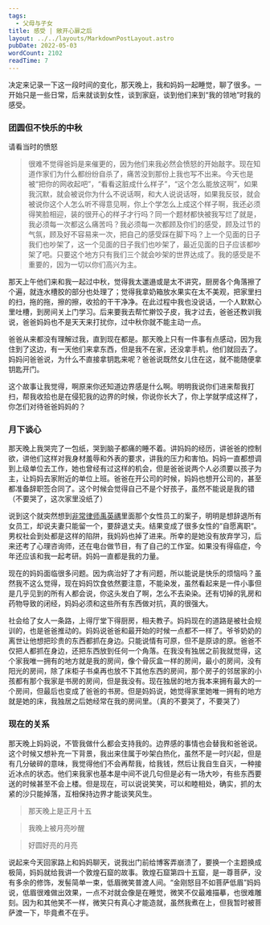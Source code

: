 ```yaml
---
tags:
  - 父母与子女
title: 感受 | 敞开心扉之后
layout: ../../layouts/MarkdownPostLayout.astro
pubDate: 2022-05-03
wordCount: 2102
readTime: 7
---
```

决定来记录一下这一段时间的变化，那天晚上，我和妈妈一起睡觉，聊了很多。一开始只是一些日常，后来就谈到女性，谈到家庭，谈到他们来到“我的领地”时我的感受。

### 团圆但不快乐的中秋

请看当时的愤怒
> 很难不觉得爸妈是来催更的，因为他们来我必然会愤怒的开始敲字。现在知道作家们为什么都纷纷自杀了，痛苦没到那份上我也写不出来。今天也是被“把你的网收起吧”，“看看这脏成什么样子”，“这个怎么能放这啊”，如果我沉默，就会被说你为什么不说话啊，和大人说说话呀，如果我反驳，就会被说你这个人怎么听不得意见啊，你上个学怎么上成这个样子啊，我还必须得笑脸相迎，装的很开心的样子才行吗？同一个题材都快被我写烂了就是，我必须每一次都这么痛苦吗？我必须每一次都顾及你们的感受，顾及过节的气氛，顾及好不容易来一次，把自己的感受踩在脚下吗？上一个见面的日子我们也吵架了，这一个见面的日子我们也吵架了，最近见面的日子应该都吵架了吧。只要这个地方只有我们三个就会吵架的世界达成了。我的感受是不重要的，因为一切以你们高兴为主。

那天上午他们来和我一起过中秋，觉得我太邋遢或是太不讲究，厨房各个角落擦了个遍，就连水槽胶的部分也处理了；觉得我拿奶箱放水果实在太不美观，把家里扫的扫，拖的拖，擦的擦，收拾的干干净净。在此过程中我也没说话，一个人默默心里吐槽，到房间关上门学习。后来要我去帮忙擀饺子皮，我才过去，爸爸还教训我说，爸爸妈妈也不是天天来打扰你，过中秋你就不能主动一点。

爸爸从来都没有理解过我，直到现在都是。那天晚上只有一件事有点感动，因为我住到了这边，有一天他们来拿东西，但是我不在家，还没拿手机，他们就回去了。妈妈问爸爸说，为什么不直接拿钥匙来呢？爸爸说既然女儿住在这，就不能随便拿钥匙开门。

这个故事让我觉得，啊原来你还知道边界感是什么啊。明明我说你们进来帮我打扫，帮我收拾也是在侵犯我的边界的时候，你说你长大了，你上学就学成这样了，你怎们对待爸爸妈妈的？

### 月下谈心

那天晚上我哭完了一包纸，哭到脑子都痛的睡不着。讲妈妈的经历，讲爸爸的控制欲，讲他们这样对我身材羞辱和外表的要求，讲我的压力和害怕。妈妈一直都想调到上级单位去工作，她也曾经有过这样的机会，但是爸爸说两个人必须要以孩子为主，让妈妈去家附近的单位上班。爸爸在开公司的时候，妈妈也想开公司的，甚至都准备辞职签合同了。这个时候会觉得自己不是个好孩子，虽然不能说是我的错（不要哭了，这次家里没纸了）

说到这个就突然想到[非常律师禹英禑](https://neodb.social/movies/115439/)里面那个女性员工的案子，明明是想辞退所有女员工，却说夫妻只能留一个，要辞退丈夫。结果变成了很多女性的“自愿离职“。男权社会到处都是这样的陷阱，我妈妈也掉了进来。所幸的是她没有放弃学习，后来还考了心理咨询师，还在电台做节目，有了自己的工作室。如果没有得癌症，今年还应该和我一起考研。妈妈一直都是我的力量。

现在的妈妈面临很多问题。因为病治好了才有问题，所以能说是快乐的烦恼吗？虽然我不这么觉得，现在妈妈饮食依然要注意，不能染发，虽然看起来是一件小事但是几乎见到的所有人都会说，你这头发白了啊，怎么不去染染。还有切掉的乳房和药物导致的闭经，妈妈必须和这些所有东西做对抗，真的很强大。

社会给了女人一条路，上得厅堂下得厨房，相夫教子。妈妈现在的道路是被社会规训的，也是爸爸推动的。妈妈说爸爸和最开始的时候一点都不一样了。爷爷奶奶的离世让他想把珍贵的东西都抓在身边。只能说情有可原，但不是原谅的原。爸爸不仅把人都抓在身边，还把东西放到任何一个角落。在我没有独居之前我就觉得，这个家我唯一拥有的地方就是我的房间，像个骨灰盒一样的房间，最小的房间，没有阳光的房间，除了床柜子书桌再也放不下其他东西的房间，那个房子的邻居家的小孩都有那个我家是书房的房间，但是我没有。现在独居的地方我本来拥有最大的一个房间，但最后也变成了爸爸的书房。但是妈妈说，她觉得家里她唯一拥有的地方就是她的床，我独居之后她经常在我的房间里。（真的不要哭了，不要哭了）

### 现在的关系

那天晚上妈妈说，不管我做什么都会支持我的。边界感的事情也会替我和爸爸说。这个时候又想补充一下背景，我出来住属于吵架白热化，虽然不是一时兴起，但是有几分破碎的意味，我觉得他们不会再帮我，给我钱，然后让我自生自灭，一种接近冰点的状态。他们来我家也基本是中间不说几句但是必有一场大吵，有些东西要送的时候甚至不会上楼。但是现在，可以说说笑笑，可以和睦相处，确实，抓的太紧的沙只能掉落，互相保持边界才能谈笑风生。

> 那天晚上是正月十五

> 我晚上被月亮吵醒

> 好圆好亮的月亮

说起来今天回家路上和妈妈聊天，说我出门前给博客弄崩溃了，要换一个主题换成极简，妈妈就给我讲一个敦煌石窟的故事。敦煌石窟第四十五窟，是一尊菩萨，没有多余的修饰，发髻简单一束，低眉微笑普渡人间。“金刚怒目不如菩萨低眉”妈妈说，低眉很难做出效果，一点不对就会像是在睡觉，微笑不仅最难描摹，也很难雕刻。因为和其他笑不一样，微笑只有真心才能造就，虽然我煮在上，但我暂时被菩萨渡一下，毕竟煮不在乎。